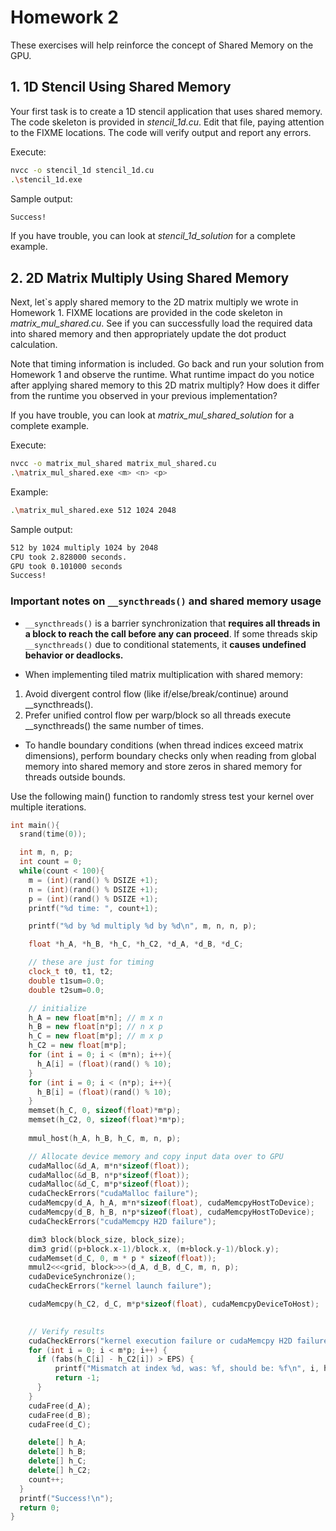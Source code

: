 # Homework 2

These exercises will help reinforce the concept of Shared Memory on the GPU.

## **1. 1D Stencil Using Shared Memory**

Your first task is to create a 1D stencil application that uses shared memory. The code skeleton is provided in *stencil_1d.cu*. Edit that file, paying attention to the FIXME locations. The code will verify output and report any errors.

Execute:
``` bash
nvcc -o stencil_1d stencil_1d.cu
.\stencil_1d.exe
```

Sample output:
``` bash
Success!
```

If you have trouble, you can look at *stencil_1d_solution* for a complete example.

## **2. 2D Matrix Multiply Using Shared Memory**

Next, let`s apply shared memory to the 2D matrix multiply we wrote in Homework 1. FIXME locations are provided in the code skeleton in *matrix_mul_shared.cu*. See if you can successfully load the required data into shared memory and then appropriately update the dot product calculation. 

Note that timing information is included. Go back and run your solution from Homework 1 and observe the runtime. What runtime impact do you notice after applying shared memory to this 2D matrix multiply? How does it differ from the runtime you observed in your previous implementation?

If you have trouble, you can look at *matrix_mul_shared_solution* for a complete example.

Execute:
``` bash
nvcc -o matrix_mul_shared matrix_mul_shared.cu
.\matrix_mul_shared.exe <m> <n> <p>
```
Example:
``` bash
.\matrix_mul_shared.exe 512 1024 2048
```

Sample output:
``` bash
512 by 1024 multiply 1024 by 2048
CPU took 2.828000 seconds.
GPU took 0.101000 seconds
Success!
```

### Important notes on `__syncthreads()` and shared memory usage
* `__syncthreads()` is a barrier synchronization that **requires all threads in a block to reach the call before any can proceed**. If some threads skip `__syncthreads()` due to conditional statements, it **causes undefined behavior or deadlocks.**
  
* When implementing tiled matrix multiplication with shared memory:
1. Avoid divergent control flow (like if/else/break/continue) around __syncthreads().
2. Prefer unified control flow per warp/block so all threads execute __syncthreads() the same number of times.

* To handle boundary conditions (when thread indices exceed matrix dimensions), perform boundary checks only when reading from global memory into shared memory and store zeros in shared memory for threads outside bounds.

Use the following main() function to randomly stress test your kernel over multiple iterations.
``` cpp
int main(){
  srand(time(0));

  int m, n, p;
  int count = 0;
  while(count < 100){
    m = (int)(rand() % DSIZE +1);
    n = (int)(rand() % DSIZE +1);
    p = (int)(rand() % DSIZE +1);
    printf("%d time: ", count+1);

    printf("%d by %d multiply %d by %d\n", m, n, n, p);

    float *h_A, *h_B, *h_C, *h_C2, *d_A, *d_B, *d_C;

    // these are just for timing
    clock_t t0, t1, t2;
    double t1sum=0.0;
    double t2sum=0.0;

    // initialize
    h_A = new float[m*n]; // m x n
    h_B = new float[n*p]; // n x p
    h_C = new float[m*p]; // m x p
    h_C2 = new float[m*p];
    for (int i = 0; i < (m*n); i++){
      h_A[i] = (float)(rand() % 10);
    }
    for (int i = 0; i < (n*p); i++){
      h_B[i] = (float)(rand() % 10);
    }
    memset(h_C, 0, sizeof(float)*m*p);
    memset(h_C2, 0, sizeof(float)*m*p);
    
    mmul_host(h_A, h_B, h_C, m, n, p);

    // Allocate device memory and copy input data over to GPU
    cudaMalloc(&d_A, m*n*sizeof(float));
    cudaMalloc(&d_B, n*p*sizeof(float));
    cudaMalloc(&d_C, m*p*sizeof(float));
    cudaCheckErrors("cudaMalloc failure");
    cudaMemcpy(d_A, h_A, m*n*sizeof(float), cudaMemcpyHostToDevice);
    cudaMemcpy(d_B, h_B, n*p*sizeof(float), cudaMemcpyHostToDevice);
    cudaCheckErrors("cudaMemcpy H2D failure");

    dim3 block(block_size, block_size);
    dim3 grid((p+block.x-1)/block.x, (m+block.y-1)/block.y);
    cudaMemset(d_C, 0, m * p * sizeof(float));
    mmul2<<<grid, block>>>(d_A, d_B, d_C, m, n, p);
    cudaDeviceSynchronize();
    cudaCheckErrors("kernel launch failure");

    cudaMemcpy(h_C2, d_C, m*p*sizeof(float), cudaMemcpyDeviceToHost);
    

    // Verify results
    cudaCheckErrors("kernel execution failure or cudaMemcpy H2D failure");
    for (int i = 0; i < m*p; i++) {
      if (fabs(h_C[i] - h_C2[i]) > EPS) {
          printf("Mismatch at index %d, was: %f, should be: %f\n", i, h_C[i], h_C2[i]);
          return -1;
      }
    }
    cudaFree(d_A);
    cudaFree(d_B);
    cudaFree(d_C);

    delete[] h_A;
    delete[] h_B;
    delete[] h_C;
    delete[] h_C2;
    count++;
  }
  printf("Success!\n");
  return 0;
}
```